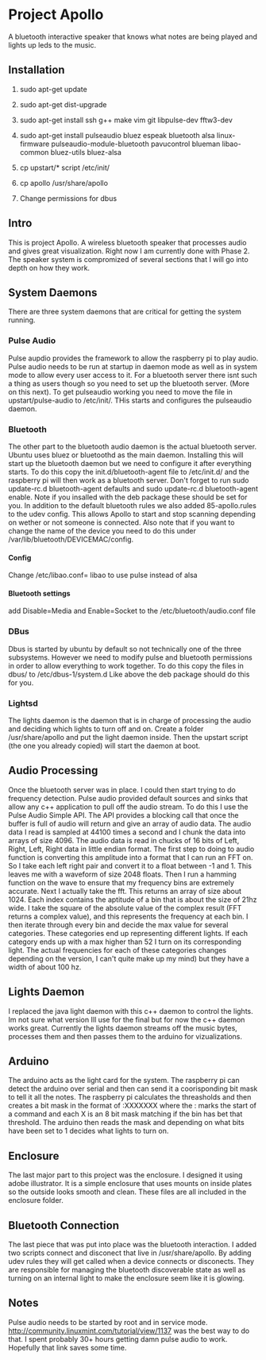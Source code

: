 # Project Apollo
A bluetooth interactive speaker that knows what notes are being played and lights up leds to the music. 


## Installation
1. sudo apt-get update
2. sudo apt-get dist-upgrade
3. sudo apt-get install ssh g++ make vim git libpulse-dev fftw3-dev <any other tool you need>
4. sudo apt-get install pulseaudio bluez espeak bluetooth alsa linux-firmware pulseaudio-module-bluetooth pavucontrol blueman libao-common bluez-utils bluez-alsa

5. cp upstart/* script /etc/init/
6. cp apollo /usr/share/apollo
7. Change permissions for dbus

## Intro 
This is project Apollo. A wireless bluetooth speaker that processes
audio and gives great visualization. Right now I am currently done with Phase
2. The speaker system is compromized of several sections that I will go into
   depth on how they work.

## System Daemons
There are three system daemons that are critical for getting the system running.

### Pulse Audio 
Pulse aupdio provides the framework to allow the raspberry pi to
play audio. Pulse audio needs to be run at startup in daemon mode as well as in
system mode to allow every user access to it. For a bluetooth server there isnt
such a thing as users though so you need to set up the bluetooth server. (More
on this next). To get pulseaudio working you need to move the file in
upstart/pulse-audio to /etc/init/. THis starts and configures the pulseaudio
daemon. 

### Bluetooth 
The other part to the bluetooth audio daemon is the actual
bluetooth server. Ubuntu uses bluez or bluetoothd as the main daemon.
Installing this will start up the bluetooth daemon but we need to configure it
after everything starts. To do this copy the init.d/bluetooth-agent file to
/etc/init.d/ and the raspberry pi will then work as a bluetooth server. Don't
forget to run sudo update-rc.d bluetooth-agent defaults and sudo update-rc.d
bluetooth-agent enable. Note if you insalled with the deb package these should
be set for you. In addition to the default bluetooth rules we also added
85-apollo.rules to the udev config. This allows Apollo to start and stop
scanning depending on wether or not someone is connected. Also note that if you
want to change the name of the device you need to do this under
/var/lib/bluetooth/DEVICEMAC/config. 

#### Config
Change /etc/libao.conf= libao to use pulse instead of alsa

#### Bluetooth settings
add Disable=Media
and Enable=Socket to the /etc/bluetooth/audio.conf file


### DBus 
Dbus is started by ubuntu by default so not technically one of the
three subsystems. However we need to modify pulse and bluetooth permissions in
order to allow everything to work together. To do this copy the files in dbus/
to /etc/dbus-1/system.d Like above the deb package should do this for you. 
 
### Lightsd
The lights daemon is the daemon that is in charge of processing the audio and deciding which lights to turn off and on. Create a folder /usr/share/apollo and put the light daemon inside. Then the upstart script (the one you already copied) will start the daemon at boot.


## Audio Processing

Once the bluetooth server was in place. I could then start trying to do frequency detection. Pulse audio provided default sources and sinks that allow any c++ application to pull off the audio stream. To do this I use the Pulse Audio Simple API. The API provides a blocking call that once the buffer is full of audio will return and give an array of audio data. The audio data I read is sampled at 44100 times a second and I chunk the data into arrays of size 4096. The audio data is read in chucks of 16 bits of Left, Right, Left, Right data in little endian format. The first step to doing to audio function is converting this amplitude into a format that I can run an FFT on. So I take each left right pair and convert it to a float between -1 and 1. This leaves me with a waveform of size 2048 floats. Then I run a hamming function on the wave to ensure that my frequency bins are extremely accurate. Next I actually take the fft. This returns an array of size about 1024. Each index contains the aptitude of a bin that is about the size of 21hz wide. I take the square of the absolute value of the complex result (FFT returns a complex value), and this represents the frequency at each bin. I then iterate through every bin and decide the max value for several categories. These categories end up representing different lights. If each category ends up with a max higher than 52 I turn on its corresponding light. The actual frequencies for each of these categories changes depending on the version, I can't quite make up my mind) but they have a width of about 100 hz. 

## Lights Daemon

I replaced the java light daemon with this c++ daemon to control the lights. Im not sure what version Ill use for the final but for now the c++ daemon works great. Currently the lights daemon streams off the music bytes, processes them and then passes them to the arduino for vizualizations. 

## Arduino

The arduino acts as the light card for the system. The raspberry pi can detect the arduino over serial and then can send it a coorisponding bit mask to tell it all the notes. The raspberry pi calculates the threasholds and then creates a bit mask in the format of :XXXXXXX
where the : marks the start of a command and each X is an 8 bit mask matching if the bin has bet that threshold. The arduino then reads the mask and depending on what bits have been set to 1 decides what lights to turn on. 

## Enclosure
The last major part to this project was the enclosure. I designed it using adobe illustrator. It is a simple enclosure that uses mounts on inside plates so the outside looks smooth and clean. These files are all included in the enclosure folder. 

## Bluetooth Connection
The last piece that was put into place was the bluetooth interaction. I added two scripts connect and disconect that live in /usr/share/apollo. By adding udev rules they will get called when a device connects or disconects. They are responsible for managing the bluetooth discoverable state as well as turning on an internal light to make the enclosure seem like it is glowing.  

## Notes
Pulse audio needs to be started by root and in service mode. 
http://community.linuxmint.com/tutorial/view/1137 was the best way to do that. I spent probably 30+ hours getting damn pulse audio to work. Hopefully that link saves some time. 
